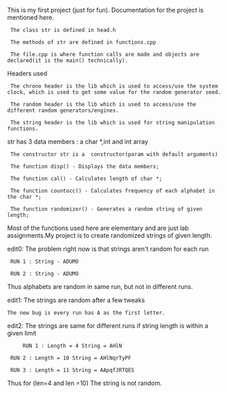 This is my first project (just for fun). Documentation for the project is mentioned here.

	 The class str is defined in head.h

	 The methods of str are defined in functions.cpp

	 The file.cpp is where function calls are made and objects are declared(it is the main() technically).

Headers used
	
	 The chrono header is the lib which is used to access/use the system clock, which is used to get some value for the random generator seed.
	
	 The random header is the lib which is used to access/use the different random generators/engines.
	
	 The string header is the lib which is used for string manipulation functions.

str has 3 data members : a char *,int and int array

	 The constructor str is a  constructor(param with default arguments)

	 The function disp() - Displays the data members;

	 The function cal() - Calculates length of char *;

	 The function countocc() - Calculates frequency of each alphabet in the char *;

	 The function randomizer() - Generates a random string of given length;

Most of the functions used here are elementary and are just lab assignments.My project is to create randomized strings of given length.

edit0: The problem right now is that strings aren't random for each run

	 RUN 1 : String - ADUMO

	 RUN 2 : String - ADUMO

Thus alphabets are random in same run, but not in different runs.

edit1: The strings are random after a few tweaks
	
	The new bug is every run has A as the first letter.

edit2: The strings are same for different runs if string length is within a given limit
 
    	 RUN 1 : Length = 4 String = AHlN

	 RUN 2 : Length = 10 String = AHlNqrTyPF

	 RUN 3 : Length = 11 String = AApqfJRTQES

Thus for (len=4 and len =10) The string is not random.

